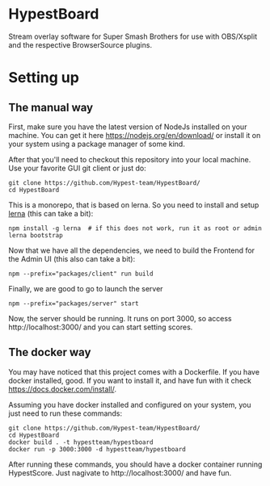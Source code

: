 # HypestBoard
Stream overlay software for Super Smash Brothers for use with OBS/Xsplit and the respective BrowserSource plugins.

# Setting up

## The manual way

First, make sure you have the latest version of NodeJs installed on your machine. You can get it here https://nodejs.org/en/download/ or install it on your system using a package manager of some kind.

After that you'll need to checkout this repository into your local machine. Use your favorite GUI git client or just do:

```
git clone https://github.com/Hypest-team/HypestBoard/
cd HypestBoard
```

This is a monorepo, that is based on lerna. So you need to install and setup [lerna](https://github.com/lerna/lerna) (this can take a bit):
```
npm install -g lerna  # if this does not work, run it as root or admin
lerna bootstrap
```

Now that we have all the dependencies, we need to build the Frontend for the Admin UI (this also can take a bit):
```
npm --prefix="packages/client" run build
```

Finally, we are good to go to launch the server
```
npm --prefix="packages/server" start
```

Now, the server should be running. It runs on port 3000, so access http://localhost:3000/ and you can start setting scores.

## The docker way

You may have noticed that this project comes with a Dockerfile. If you have docker installed, good. If you want to install it, and have fun with it check https://docs.docker.com/install/.

Assuming you have docker installed and configured on your system, you just need to run these commands:

```
git clone https://github.com/Hypest-team/HypestBoard/
cd HypestBoard
docker build . -t hypestteam/hypestboard
docker run -p 3000:3000 -d hypestteam/hypestboard
```

After running these commands, you should have a docker container running HypestScore. Just nagivate to http://localhost:3000/ and have fun.

